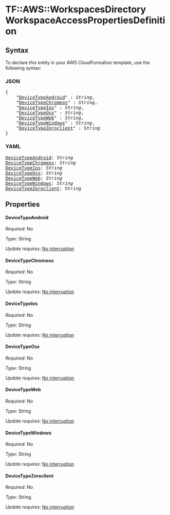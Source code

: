 # TF::AWS::WorkspacesDirectory WorkspaceAccessPropertiesDefinition

## Syntax

To declare this entity in your AWS CloudFormation template, use the following syntax:

### JSON

<pre>
{
    "<a href="#devicetypeandroid" title="DeviceTypeAndroid">DeviceTypeAndroid</a>" : <i>String</i>,
    "<a href="#devicetypechromeos" title="DeviceTypeChromeos">DeviceTypeChromeos</a>" : <i>String</i>,
    "<a href="#devicetypeios" title="DeviceTypeIos">DeviceTypeIos</a>" : <i>String</i>,
    "<a href="#devicetypeosx" title="DeviceTypeOsx">DeviceTypeOsx</a>" : <i>String</i>,
    "<a href="#devicetypeweb" title="DeviceTypeWeb">DeviceTypeWeb</a>" : <i>String</i>,
    "<a href="#devicetypewindows" title="DeviceTypeWindows">DeviceTypeWindows</a>" : <i>String</i>,
    "<a href="#devicetypezeroclient" title="DeviceTypeZeroclient">DeviceTypeZeroclient</a>" : <i>String</i>
}
</pre>

### YAML

<pre>
<a href="#devicetypeandroid" title="DeviceTypeAndroid">DeviceTypeAndroid</a>: <i>String</i>
<a href="#devicetypechromeos" title="DeviceTypeChromeos">DeviceTypeChromeos</a>: <i>String</i>
<a href="#devicetypeios" title="DeviceTypeIos">DeviceTypeIos</a>: <i>String</i>
<a href="#devicetypeosx" title="DeviceTypeOsx">DeviceTypeOsx</a>: <i>String</i>
<a href="#devicetypeweb" title="DeviceTypeWeb">DeviceTypeWeb</a>: <i>String</i>
<a href="#devicetypewindows" title="DeviceTypeWindows">DeviceTypeWindows</a>: <i>String</i>
<a href="#devicetypezeroclient" title="DeviceTypeZeroclient">DeviceTypeZeroclient</a>: <i>String</i>
</pre>

## Properties

#### DeviceTypeAndroid

_Required_: No

_Type_: String

_Update requires_: [No interruption](https://docs.aws.amazon.com/AWSCloudFormation/latest/UserGuide/using-cfn-updating-stacks-update-behaviors.html#update-no-interrupt)

#### DeviceTypeChromeos

_Required_: No

_Type_: String

_Update requires_: [No interruption](https://docs.aws.amazon.com/AWSCloudFormation/latest/UserGuide/using-cfn-updating-stacks-update-behaviors.html#update-no-interrupt)

#### DeviceTypeIos

_Required_: No

_Type_: String

_Update requires_: [No interruption](https://docs.aws.amazon.com/AWSCloudFormation/latest/UserGuide/using-cfn-updating-stacks-update-behaviors.html#update-no-interrupt)

#### DeviceTypeOsx

_Required_: No

_Type_: String

_Update requires_: [No interruption](https://docs.aws.amazon.com/AWSCloudFormation/latest/UserGuide/using-cfn-updating-stacks-update-behaviors.html#update-no-interrupt)

#### DeviceTypeWeb

_Required_: No

_Type_: String

_Update requires_: [No interruption](https://docs.aws.amazon.com/AWSCloudFormation/latest/UserGuide/using-cfn-updating-stacks-update-behaviors.html#update-no-interrupt)

#### DeviceTypeWindows

_Required_: No

_Type_: String

_Update requires_: [No interruption](https://docs.aws.amazon.com/AWSCloudFormation/latest/UserGuide/using-cfn-updating-stacks-update-behaviors.html#update-no-interrupt)

#### DeviceTypeZeroclient

_Required_: No

_Type_: String

_Update requires_: [No interruption](https://docs.aws.amazon.com/AWSCloudFormation/latest/UserGuide/using-cfn-updating-stacks-update-behaviors.html#update-no-interrupt)

